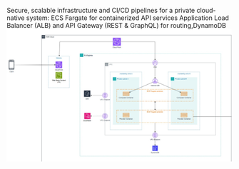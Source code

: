 Secure, scalable infrastructure and CI/CD pipelines for a private cloud-native system:
ECS Fargate for containerized API services
Application Load Balancer (ALB) and API Gateway (REST & GraphQL) for routing,DynamoDB 
![alt text](infrastructure/final.jpg)
